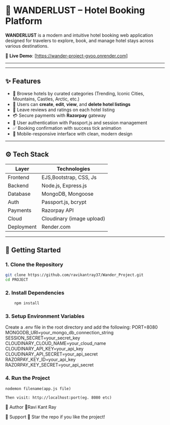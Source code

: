 # 🏨 WANDERLUST – Hotel Booking Platform

**WANDERLUST** is a modern and intuitive hotel booking web application designed for travelers to explore, book, and manage hotel stays across various destinations.

🔗 **Live Demo**: [https://wander-project-gvoo.onrender.com]

---

---

## ✨ Features

- 🔎 Browse hotels by curated categories (Trending, Iconic Cities, Mountains, Castles, Arctic, etc.)
- 🏨 Users can **create**, **edit**, **view**, and **delete hotel listings**
- 📝 Leave reviews and ratings on each hotel listing
- 💳 Secure payments with **Razorpay** gateway
- 🔐 User authentication with Passport.js and session management
- ✅ Booking confirmation with success tick animation
- 📱 Mobile-responsive interface with clean, modern design

---

## ⚙️ Tech Stack

| Layer      | Technologies                               |
|------------|--------------------------------------------|
| Frontend   | EJS,Bootstrap, CSS, Js                          |
| Backend    | Node.js, Express.js                        |
| Database   | MongoDB, Mongoose                          |
| Auth       | Passport.js, bcrypt                        |
| Payments   | Razorpay API                               |
| Cloud      | Cloudinary (image upload)                  |
| Deployment | Render.com                                 |

---

## 🚀 Getting Started

### 1. Clone the Repository

```bash
git clone https://github.com/ravikantray37/Wander_Project.git
cd PROJECT
```
### 2. Install Dependencies
```bash
    npm install
```
### 3. Setup Environment Variables
Create a .env file in the root directory and add the following:
    PORT=8080
    MONGODB_URI=your_mongo_db_connection_string
    SESSION_SECRET=your_secret_key
    CLOUDINARY_CLOUD_NAME=your_cloud_name
    CLOUDINARY_API_KEY=your_api_key
    CLOUDINARY_API_SECRET=your_api_secret
    RAZORPAY_KEY_ID=your_api_key
    RAZORPAY_KEY_SECRET=your_api_secret

### 4. Run the Project
    nodemon filename(app.js file)

    Then visit: http://localhost:port(eg. 8080 etc)



👤 Author
🔗Ravi Kant Ray
    


🙌 Support
🌟 Star the repo if you like the project!